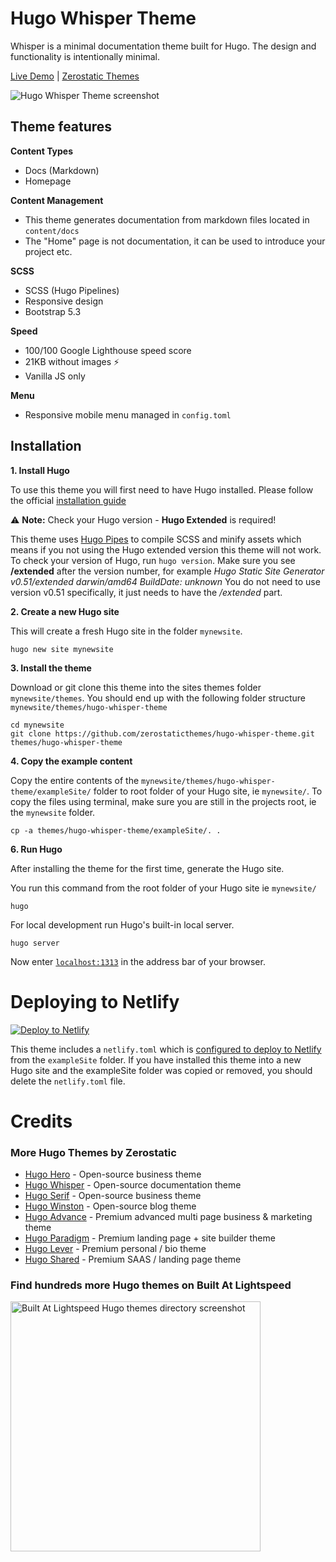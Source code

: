 # Hugo Whisper Theme

Whisper is a minimal documentation theme built for Hugo. The design and functionality is intentionally minimal.


[Live Demo](https://hugo-whisper.netlify.app/) |
[Zerostatic Themes](https://www.zerostatic.io/)

![Hugo Whisper Theme screenshot](https://www.zerostatic.io/theme/hugo-whisper/hugo-whisper-screenshot.png)

## Theme features

**Content Types**

- Docs (Markdown)
- Homepage

**Content Management**

- This theme generates documentation from markdown files located in `content/docs`
- The "Home" page is not documentation, it can be used to introduce your project etc.

**SCSS**

- SCSS (Hugo Pipelines)
- Responsive design
- Bootstrap 5.3

**Speed**

- 100/100 Google Lighthouse speed score
- 21KB without images ⚡
- Vanilla JS only

**Menu**

- Responsive mobile menu managed in `config.toml`

## Installation

**1. Install Hugo**

To use this theme you will first need to have Hugo installed. Please follow the official [installation guide](https://gohugo.io/getting-started/installing/)

⚠️ **Note:** Check your Hugo version - **Hugo Extended** is required!

This theme uses [Hugo Pipes](https://gohugo.io/hugo-pipes/scss-sass/) to compile SCSS and minify assets which means if you not using the Hugo extended version this theme will not work. To check your version of Hugo, run `hugo version`. Make sure you see **/extended** after the version number, for example _Hugo Static Site Generator v0.51/extended darwin/amd64 BuildDate: unknown_ You do not need to use version v0.51 specifically, it just needs to have the _/extended_ part.

**2. Create a new Hugo site**

This will create a fresh Hugo site in the folder `mynewsite`.

```
hugo new site mynewsite
```

**3. Install the theme**

Download or git clone this theme into the sites themes folder `mynewsite/themes`. You should end up with the following folder structure `mynewsite/themes/hugo-whisper-theme`

```
cd mynewsite
git clone https://github.com/zerostaticthemes/hugo-whisper-theme.git themes/hugo-whisper-theme
```

**4. Copy the example content**

Copy the entire contents of the `mynewsite/themes/hugo-whisper-theme/exampleSite/` folder to root folder of your Hugo site, ie `mynewsite/`. To copy the files using terminal, make sure you are still in the projects root, ie the `mynewsite` folder.

```
cp -a themes/hugo-whisper-theme/exampleSite/. .
```

**6. Run Hugo**

After installing the theme for the first time, generate the Hugo site.

You run this command from the root folder of your Hugo site ie `mynewsite/`

```
hugo
```

For local development run Hugo's built-in local server.

```
hugo server
```

Now enter [`localhost:1313`](http://localhost:1313) in the address bar of your browser.

# Deploying to Netlify

[![Deploy to Netlify](https://www.netlify.com/img/deploy/button.svg)](https://app.netlify.com/start/deploy?repository=https://github.com/zerostaticthemes/hugo-winston-theme)

This theme includes a `netlify.toml` which is [configured to deploy to Netlify](https://discourse.gohugo.io/t/deploy-your-theme-to-netlify/15508) from the `exampleSite` folder. If you have installed this theme into a new Hugo site and the exampleSite folder was copied or removed, you should delete the `netlify.toml` file.


# Credits
### More Hugo Themes by Zerostatic

- [Hugo Hero](https://github.com/zerostaticthemes/hugo-hero-theme) - Open-source business theme
- [Hugo Whisper](https://github.com/zerostaticthemes/hugo-whisper-theme) - Open-source documentation theme
- [Hugo Serif](https://github.com/zerostaticthemes/hugo-serif-theme) - Open-source business theme
- [Hugo Winston](https://github.com/zerostaticthemes/hugo-winston-theme) - Open-source blog theme
- [Hugo Advance](https://www.zerostatic.io/theme/hugo-advance/) - Premium advanced multi page business & marketing theme
- [Hugo Paradigm](https://www.zerostatic.io/theme/hugo-paradigm/) - Premium landing page + site builder theme
- [Hugo Lever](https://www.zerostatic.io/theme/hugo-lever/) - Premium personal / bio theme
- [Hugo Shared](https://www.zerostatic.io/theme/hugo-lever/) - Premium SAAS / landing page theme

### Find hundreds more Hugo themes on Built At Lightspeed

[<img alt="Built At Lightspeed Hugo themes directory screenshot" width="400px" src="https://www.zerostatic.io/images/builtatlightspeed-hugo-themes.jpg" />](https://builtatlightspeed.com/category/hugo)
